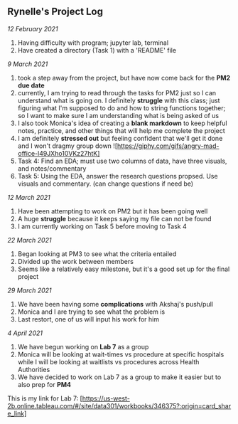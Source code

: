 ## Rynelle's Project Log ##

*12 February 2021*
1. Having difficulty with program; jupyter lab, terminal
2. Have created a directory (Task 1) with a 'README' file

*9 March 2021*
1. took a step away from the project, but have now come back for the **PM2 due date**
2. currently, I am trying to read through the tasks for PM2 just so I can understand what is going on. I definitely **struggle** with this class; just figuring what I'm supposed to do and how to string functions together; so I want to make sure I am understanding what is being asked of us
3. I also took Monica's idea of creating a **blank markdown** to keep helpful notes, practice, and other things that will help me complete the project
4. I am definitely **stressed out** but feeling confident that we'll get it done and I won't dragmy group down
![https://giphy.com/gifs/angry-mad-office-l49JXho10VKz27htK]
5. Task 4: Find an EDA; must use two columns of data, have three visuals, and notes/commentary
6. Task 5: Using the EDA, answer the research questions propsed. Use visuals and commentary. (can change questions if need be)

*12 March 2021*
1. Have been attempting to work on PM2 but it has been going well
2. A huge **struggle** because it keeps saying my file can not be found
3. I am currently working on Task 5 before moving to Task 4

*22 March 2021*
1. Began looking at PM3 to see what the criteria entailed
2. Divided up the work between members
3. Seems like a relatively easy milestone, but it's a good set up for the final project

*29 March 2021*
1. We have been having some **complications** with Akshaj's push/pull
2. Monica and I are trying to see what the problem is
3. Last restort, one of us will input his work for him

*4 April 2021*
1. We have begun working on **Lab 7** as a group
2. Monica will be looking at wait-times vs procedure at specific hospitals while I will be looking at waitlists vs procedures across Health Authorities
3. We have decided to work on Lab 7 as a group to make it easier but to also prep for **PM4**

This is my link for Lab 7: [https://us-west-2b.online.tableau.com/#/site/data301/workbooks/346375?:origin=card_share_link]